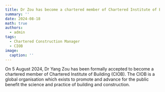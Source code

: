 ```yaml
---
title: Dr Zou has become a chartered member of Chartered Institute of Building (CIOB)!
summary: ''
date: 2024-08-18
math: true
authors:
  - admin
tags:
  - Chartered Construction Manager
  - CIOB
image:
  caption: ''
---
```

On 5 August 2024, Dr Yang Zou has been formally accepted to become a chartered member of Chartered Institute of Building (CIOB). The CIOB is a global organisation which exists to promote and advance for the public benefit the science and practice of building and construction.

